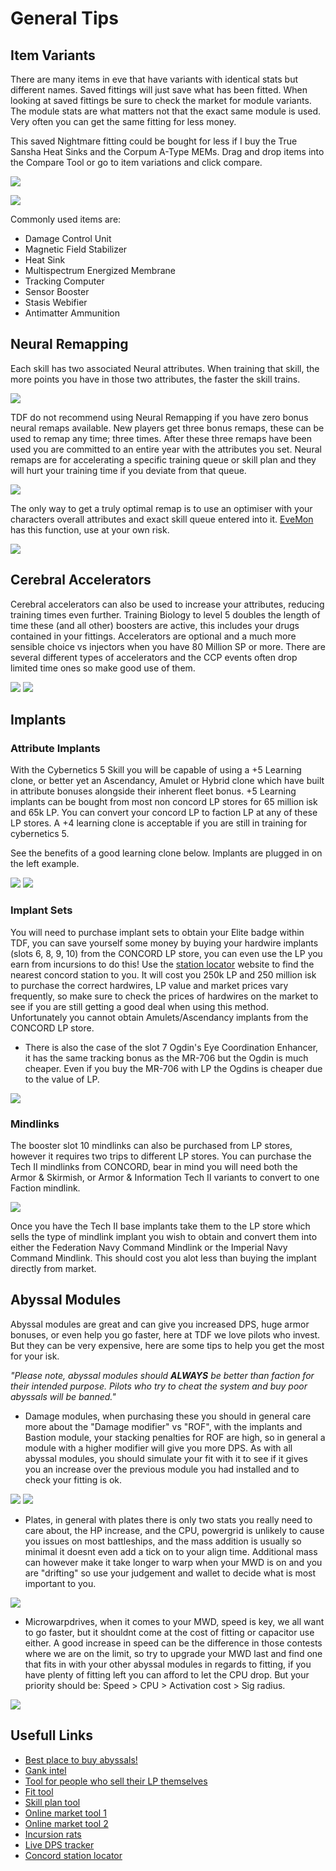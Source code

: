 # General Tips

## Item Variants

There are many items in eve that have variants with identical stats but different names. Saved fittings will just save what has been fitted. When looking at saved fittings be sure to check the market for module variants. The module stats are what matters not that the exact same module is used. Very often you can get the same fitting for less money.

This saved Nightmare fitting could be bought for less if I buy the True Sansha Heat Sinks and the Corpum A-Type MEMs. Drag and drop items into the Compare Tool or go to item variations and click compare.

![](example.png)

![](compare.png)

Commonly used items are:

- Damage Control Unit
- Magnetic Field Stabilizer
- Heat Sink
- Multispectrum Energized Membrane
- Tracking Computer
- Sensor Booster
- Stasis Webifier
- Antimatter Ammunition

## Neural Remapping

Each skill has two associated Neural attributes. When training that skill, the more points you have in those two attributes, the faster the skill trains.

![](skillattrib.png)

TDF do not recommend using Neural Remapping if you have zero bonus neural remaps available. New players get three bonus remaps, these can be used to remap any time; three times. After these three remaps have been used you are committed to an entire year with the attributes you set. Neural remaps are for accelerating a specific training queue or skill plan and they will hurt your training time if you deviate from that queue.

![](remaps.PNG)

The only way to get a truly optimal remap is to use an optimiser with your characters overall attributes and exact skill queue entered into it. [EveMon](https://github.com/peterhaneve/evemon/releases/) has this function, use at your own risk.

![](remapatt.PNG)

## Cerebral Accelerators

Cerebral accelerators can also be used to increase your attributes, reducing training times even further. Training Biology to level 5 doubles the length of time these (and all other) boosters are active, this includes your drugs contained in your fittings. Accelerators are optional and a much more sensible choice vs injectors when you have 80 Million SP or more. There are several different types of accelerators and the CCP events often drop limited time ones so make good use of them.

![](cereacc.png) ![](cereaccexp.PNG)

## Implants

### Attribute Implants

With the Cybernetics 5 Skill you will be capable of using a +5 Learning clone, or better yet an Ascendancy, Amulet or Hybrid clone which have built in attribute bonuses alongside their inherent fleet bonus. +5 Learning implants can be bought from most non concord LP stores for 65 million isk and 65k LP. You can convert your concord LP to faction LP at any of these LP stores. A +4 learning clone is acceptable if you are still in training for cybernetics 5.

See the benefits of a good learning clone below. Implants are plugged in on the left example.

![](skillsstandardset.png) ![](skillsnoset.png)

### Implant Sets

You will need to purchase implant sets to obtain your Elite badge within TDF, you can save yourself some money by buying your hardwire implants (slots 6, 8, 9, 10) from the CONCORD LP store, you can even use the LP you earn from incursions to do this! Use the [station locator](https://nearest.ouroborus.org/) website to find the nearest concord station to you. It will cost you 250k LP and 250 million isk to purchase the correct hardwires, LP value and market prices vary frequently, so make sure to check the prices of hardwires on the market to see if you are still getting a good deal when using this method. Unfortunately you cannot obtain Amulets/Ascendancy implants from the CONCORD LP store.

- There is also the case of the slot 7 Ogdin's Eye Coordination Enhancer, it has the same tracking bonus as the MR-706 but the Ogdin is much cheaper. Even if you buy the MR-706 with LP the Ogdins is cheaper due to the value of LP.

![](ogdin.png)

### Mindlinks

The booster slot 10 mindlinks can also be purchased from LP stores, however it requires two trips to different LP stores. You can purchase the Tech II mindlinks from CONCORD, bear in mind you will need both the Armor & Skirmish, or Armor & Information Tech II variants to convert to one Faction mindlink.

![](mindlink.PNG)

Once you have the Tech II base implants take them to the LP store which sells the type of mindlink implant you wish to obtain and convert them into either the Federation Navy Command Mindlink or the Imperial Navy Command Mindlink. This should cost you alot less than buying the implant directly from market.

## Abyssal Modules

Abyssal modules are great and can give you increased DPS, huge armor bonuses, or even help you go faster, here at TDF we love pilots who invest. But they can be very expensive, here are some tips to help you get the most for your isk.

_"Please note, abyssal modules should **ALWAYS** be better than faction for their intended purpose. Pilots who try to cheat the system and buy poor abyssals will be banned."_

- Damage modules, when purchasing these you should in general care more about the "Damage modifier" vs "ROF", with the implants and Bastion module, your stacking penalties for ROF are high, so in general a module with a higher modifier will give you more DPS. As with all abyssal modules, you should simulate your fit with it to see if it gives you an increase over the previous module you had installed and to check your fitting is ok.

![](abyssaldmgmod.PNG) ![](abyssaldmgmodbad.PNG)

- Plates, in general with plates there is only two stats you really need to care about, the HP increase, and the CPU, powergrid is unlikely to cause you issues on most battleships, and the mass addition is usually so minimal it doesnt even add a tick on to your align time. Additional mass can however make it take longer to warp when your MWD is on and you are "drifting" so use your judgement and wallet to decide what is most important to you.

![](abyssalplatecom.png)

- Microwarpdrives, when it comes to your MWD, speed is key, we all want to go faster, but it shouldnt come at the cost of fitting or capacitor use either. A good increase in speed can be the difference in those contests where we are on the limit, so try to upgrade your MWD last and find one that fits in with your other abyssal modules in regards to fitting, if you have plenty of fitting left you can afford to let the CPU drop. But your priority should be: Speed > CPU > Activation cost > Sig radius.

![](abyssalMWD.PNG)

## Usefull Links

- [Best place to buy abyssals!](https://mutaplasmid.space/appraisal/)
- [Gank intel](https://eve-gatecheck.space/eve/)
- [Tool for people who sell their LP themselves](https://www.fuzzwork.co.uk/lpstore/)
- [Fit tool](https://github.com/pyfa-org/Pyfa/releases/)
- [Skill plan tool](https://github.com/peterhaneve/evemon/releases/)
- [Online market tool 1](https://evemarketer.com/)
- [Online market tool 2](https://market.fuzzwork.co.uk/type/)
- [Incursion rats](https://eve-incursions.de/rats)
- [Live DPS tracker](https://github.com/ArtificialQualia/PyEveLiveDPS)
- [Concord station locator](https://nearest.ouroborus.org/})
